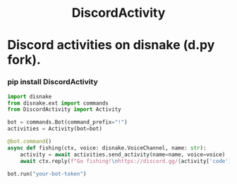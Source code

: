 <h1 align="center">DiscordActivity</h1>

<h1>Discord activities on disnake (d.py fork).</h1> 


### pip install DiscordActivity


```Python
import disnake
from disnake.ext import commands
from DiscordActivity import Activity

bot = commands.Bot(command_prefix="!")
activities = Activity(bot=bot)

@bot.command()
async def fishing(ctx, voice: disnake.VoiceChannel, name: str):
    activity = await activities.send_activity(name=name, voice=voice)
    await ctx.reply(f"Go fishing!\nhttps://discord.gg/{activity['code']}")

bot.run("your-bot-token")
```
